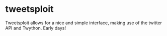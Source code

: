 # tweetsploit
Tweetsploit allows for a nice and simple interface, making use of the twitter API and Twython. Early days!
